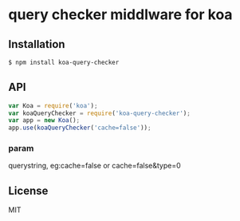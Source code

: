 # query checker middlware for koa


## Installation

```bash
$ npm install koa-query-checker
```

## API

```js
var Koa = require('koa');
var koaQueryChecker = require('koa-query-checker');
var app = new Koa();
app.use(koaQueryChecker('cache=false'));
```

### param

querystring, eg:cache=false or cache=false&type=0

## License

MIT
